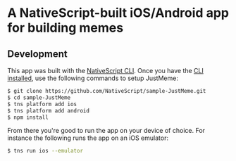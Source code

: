 # A NativeScript-built iOS/Android app for building memes


## Development

This app was built with the [NativeScript CLI](https://github.com/NativeScript/nativescript-cli). Once you have the [CLI installed](https://github.com/NativeScript/nativescript-cli#installation), use the following commands to setup JustMeme:

```bash
$ git clone https://github.com/NativeScript/sample-JustMeme.git
$ cd sample-JustMeme
$ tns platform add ios
$ tns platform add android
$ npm install
```

From there you're good to run the app on your device of choice. For instance the following runs the app on an iOS emulator:

```bash
$ tns run ios --emulator
```